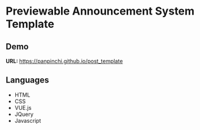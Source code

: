 <h1>Previewable Announcement System Template</h1>

<h2>Demo</h2>
<span><strong>URL: </strong></span>
<a href="https://panpinchi.github.io/post_template">
    https://panpinchi.github.io/post_template
</a>

<h2>Languages</h2>
<ul>
    <li> HTML
    <li> CSS
    <li> VUE.js
    <li> JQuery
    <li> Javascript
</ul>